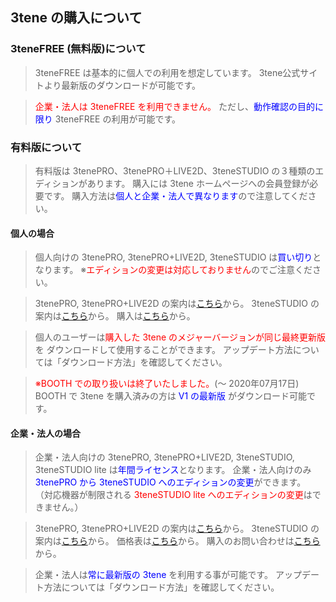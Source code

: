## 3tene の購入について

### 3teneFREE (無料版)について

>3teneFREE は基本的に個人での利用を想定しています。
>3tene公式サイトより最新版のダウンロードが可能です。

><font color="Red">企業・法人は 3teneFREE を利用できません。</font>
>ただし、<font color="Blue">動作確認の目的に限り</font> 3teneFREE の利用が可能です。


### 有料版について

>有料版は 3tenePRO、3tenePRO＋LIVE2D、3teneSTUDIO の３種類のエディションがあります。
>購入には 3tene ホームページへの会員登録が必要です。
>購入方法は<font color="Blue">個人と企業・法人で異なります</font>ので注意してください。


#### 個人の場合

>個人向けの 3tenePRO, 3tenePRO+LIVE2D, 3teneSTUDIO は<font color="Blue">買い切り</font>となります。
>※<font color="Red">エディションの変更は対応しておりません</font>のでご注意ください。

>3tenePRO, 3tenePRO+LIVE2D の案内は<a href="https://3tene.com/pro/" target="_blank">こちら</a>から。
>3teneSTUDIO の案内は<a href="https://3tene.com/studio/" target="_blank">こちら</a>から。
>購入は<a href="https://3tene.com/series_purchase/" target="_blank">こちら</a>から。

>個人のユーザーは<font color="Red">購入した 3tene のメジャーバージョンが同じ最終更新版</font> を
>ダウンロードして使用することができます。
>アップデート方法については「ダウンロード方法」を確認してください。

><font color="Red">※BOOTH での取り扱いは終了いたしました。</font>(～ 2020年07月17日)
>BOOTH で 3tene を購入済みの方は <font color="Blue">V1 の最新版</font> がダウンロード可能です。


#### 企業・法人の場合

>企業・法人向けの 3tenePRO, 3tenePRO+LIVE2D, 3teneSTUDIO, 3teneSTUDIO lite は<font color="Blue">年間ライセンス</font>となります。
>企業・法人向けのみ <font color="Blue">3tenePRO から 3teneSTUDIO へのエディションの変更</font>ができます。
>（対応機器が制限される <font color="Red">3teneSTUDIO lite へのエディションの変更</font>はできません。）

>3tenePRO, 3tenePRO+LIVE2D の案内は<a href="https://3tene.com/pro/" target="_blank">こちら</a>から。
>3teneSTUDIO の案内は<a href="https://3tene.com/studio/" target="_blank">こちら</a>から。
>価格表は<a href="https://3tene.com/pro_company/" target="_blank">こちら</a>から。
>購入のお問い合わせは<a href="https://3tene.com/contact/" target="_blank">こちら</a>から。

>企業・法人は<font color="Blue">常に最新版の 3tene</font> を利用する事が可能です。
>アップデート方法については「ダウンロード方法」を確認してください。

